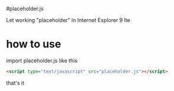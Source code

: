 #placeholder.js

Let working "placeholder" in Internet Explorer 9 lte


# how to use

import placeholder.js like this
```html
<script type="text/javascript" src="placeholder.js"></script>
```

that's it